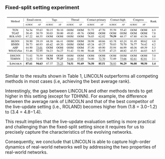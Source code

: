 ### Fixed-split setting experiment
![fixed_split_experiment](fixed_split_result.png)


Similar to the results shown in Table 1, LINCOLN outperforms all competing methods in most cases (i.e, achieving the best average rank). 

Interestingly, the gap between LINCOLN and other methods tends to get higher in this setting (except for TDHNN). For example, the difference between the average rank of LINCOLN and that of the
best competitor of the live-update setting (i.e., ROLAND)
becomes higher from (1.8 = 3.0−1.2) to (3.4 = 4.8−1.4).


This result implies that the live-update evaluation setting is
more practical and challenging than the fixed-split setting
since it requires for us to precisely capture the characteristics
of the evolving networks. 

Consequently, we conclude that LINCOLN is able to capture high-order dynamics of real-world networks well
by addressing the two properties of real-world networks.